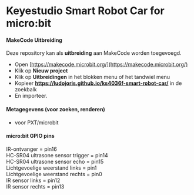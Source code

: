 # Keyestudio Smart Robot Car for micro:bit

#### MakeCode Uitbreiding

Deze repository kan als **uitbreiding** aan MakeCode worden toegevoegd.

* Open [https://makecode.microbit.org/](https://makecode.microbit.org/)
* Klik op **Nieuw project**
* Klik op **Uitbreidingen** in het blokken menu of het tandwiel menu
* Kopieer **https://ludojoris.github.io/ks4036f-smart-robot-car/** in de zoekbalk
* En importeer.

#### Metagegevens (voor zoeken, renderen)

* voor PXT/microbit
<script src="https://makecode.com/gh-pages-embed.js"></script><script>makeCodeRender("{{ site.makecode.home_url }}", "{{ site.github.owner_name }}/{{ site.github.repository_name }}");</script>

#### micro:bit GPIO pins

IR-ontvanger = pin16  
HC-SR04 ultrasone sensor trigger = pin14  
HC-SR04 ultrasone sensor echo  = pin15  
Lichtgevoelige weerstand links = pin1  
Lichtgevoelige weerstand rechts = pin0  
IR sensor links = pin12  
IR sensor rechts = pin13  

